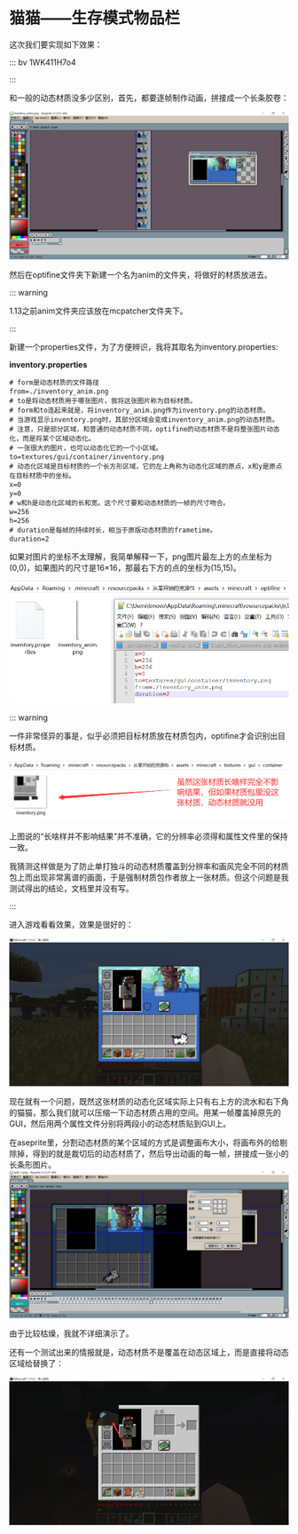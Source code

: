 # 猫猫——生存模式物品栏

这次我们要实现如下效果：

::: bv 1WK411H7o4

:::

和一般的动态材质没多少区别，首先，都要逐帧制作动画，拼接成一个长条胶卷：

![image-20200714191628590](inventory.assets/image-20200714191628590.png)

然后在optifine文件夹下新建一个名为anim的文件夹，将做好的材质放进去。

::: warning

1.13之前anim文件夹应该放在mcpatcher文件夹下。

:::

新建一个properties文件，为了方便辨识，我将其取名为inventory.properties:

**inventory.properties**

```properties
# form是动态材质的文件路径
from=./inventory_anim.png
# to是将动态材质用于哪张图片，我将这张图片称为目标材质。
# form和to连起来就是，将inventory_anim.png作为inventory.png的动态材质。
# 当游戏显示inventory.png时，其部分区域会变成inventory_anim.png的动态材质。
# 注意，只是部分区域，和普通的动态材质不同，optifine的动态材质不是将整张图片动态化，而是将某个区域动态化。
# 一张很大的图片，也可以动态化它的一个小区域。
to=textures/gui/container/inventory.png
# 动态化区域是目标材质的一个长方形区域，它的左上角称为动态化区域的原点，x和y是原点在目标材质中的坐标。
x=0
y=0
# w和h是动态化区域的长和宽。这个尺寸要和动态材质的一帧的尺寸吻合。
w=256
h=256
# duration是每帧的持续时长，相当于原版动态材质的frametime。
duration=2
```

如果对图片的坐标不太理解，我简单解释一下，png图片最左上方的点坐标为(0,0)，如果图片的尺寸是16×16，那最右下方的点的坐标为(15,15)。

![image-20200714193642457](inventory.assets/image-20200714193642457.png)

::: warning

一件非常怪异的事是，似乎必须把目标材质放在材质包内，optifine才会识别出目标材质。

![image-20200714202330498](inventory.assets/image-20200714202330498.png)

上图说的“长啥样并不影响结果”并不准确，它的分辨率必须得和属性文件里的保持一致。

我猜测这样做是为了防止单打独斗的动态材质覆盖到分辨率和画风完全不同的材质包上而出现非常离谱的画面，于是强制材质包作者放上一张材质。但这个问题是我测试得出的结论，文档里并没有写。

:::

进入游戏看看效果，效果是很好的：

![image-20200714193844702](inventory.assets/image-20200714193844702.png)

现在就有一个问题，既然这张材质的动态化区域实际上只有右上方的流水和右下角的猫猫，那么我们就可以压缩一下动态材质占用的空间。用某一帧覆盖掉原先的GUI，然后用两个属性文件分别将两段小的动态材质贴到GUI上。

在aseprite里，分割动态材质的某个区域的方式是调整画布大小，将画布外的给剔除掉，得到的就是裁切后的动态材质了，然后导出动画的每一帧，拼接成一张小的长条形图片。![image-20200714194848832](inventory.assets/image-20200714194848832.png)

由于比较枯燥，我就不详细演示了。

还有一个测试出来的情报就是，动态材质不是覆盖在动态区域上，而是直接将动态区域给替换了：

![image-20200714204444459](inventory.assets/image-20200714204444459.png)

<br/><br/><Vssue/>